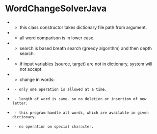 # WordChangeSolverJava
 *  - this class constructor takes dictionary file path from argument.
 *  - all word comparison is in lower case.
 *  - search is based breath search (greedy algorithm) and then depth search.
 *  - if input variables (source, target) are not in dictionary, system will not accept.
 *  - change in words: 
 *  	- only one operation is allowed at a time.
 *  	- length of word is same. so no deletion or insertion of new letter.
 *  	- this program handle all words, which are available in given dictionary.
 *  	- no operation on special character.
